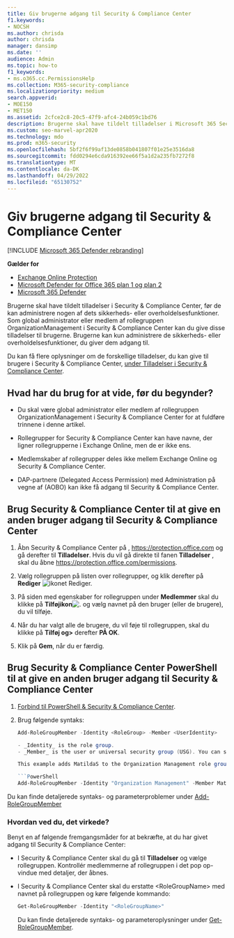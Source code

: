 ```yaml
---
title: Giv brugerne adgang til Security & Compliance Center
f1.keywords:
- NOCSH
ms.author: chrisda
author: chrisda
manager: dansimp
ms.date: ''
audience: Admin
ms.topic: how-to
f1_keywords:
- ms.o365.cc.PermissionsHelp
ms.collection: M365-security-compliance
ms.localizationpriority: medium
search.appverid:
- MOE150
- MET150
ms.assetid: 2cfce2c8-20c5-47f9-afc4-24b059c1bd76
description: Brugerne skal have tildelt tilladelser i Microsoft 365 Security & Compliance Center, før de kan administrere nogen af dets sikkerheds- eller overholdelsesfunktioner.
ms.custom: seo-marvel-apr2020
ms.technology: mdo
ms.prod: m365-security
ms.openlocfilehash: 5bf2f6f99af13de0858b041807f01e25e3516da8
ms.sourcegitcommit: fdd0294e6cda916392ee66f5a1d2a235fb7272f8
ms.translationtype: MT
ms.contentlocale: da-DK
ms.lasthandoff: 04/29/2022
ms.locfileid: "65130752"
---
```

# <a name="give-users-access-to-the-security--compliance-center"></a>Giv brugerne adgang til Security & Compliance Center

[!INCLUDE [Microsoft 365 Defender rebranding](../includes/microsoft-defender-for-office.md)]

**Gælder for**
- [Exchange Online Protection](exchange-online-protection-overview.md)
- [Microsoft Defender for Office 365 plan 1 og plan 2](defender-for-office-365.md)
- [Microsoft 365 Defender](../defender/microsoft-365-defender.md)

Brugerne skal have tildelt tilladelser i Security & Compliance Center, før de kan administrere nogen af dets sikkerheds- eller overholdelsesfunktioner. Som global administrator eller medlem af rollegruppen OrganizationManagement i Security & Compliance Center kan du give disse tilladelser til brugerne. Brugerne kan kun administrere de sikkerheds- eller overholdelsesfunktioner, du giver dem adgang til.

Du kan få flere oplysninger om de forskellige tilladelser, du kan give til brugere i Security & Compliance Center, [under Tilladelser i Security & Compliance Center](permissions-in-the-security-and-compliance-center.md).

## <a name="what-do-you-need-to-know-before-you-begin"></a>Hvad har du brug for at vide, før du begynder?

- Du skal være global administrator eller medlem af rollegruppen OrganizationManagement i Security & Compliance Center for at fuldføre trinnene i denne artikel.

- Rollegrupper for Security & Compliance Center kan have navne, der ligner rollegrupperne i Exchange Online, men de er ikke ens.

- Medlemskaber af rollegrupper deles ikke mellem Exchange Online og Security & Compliance Center.

- DAP-partnere (Delegated Access Permission) med Administration på vegne af (AOBO) kan ikke få adgang til Security & Compliance Center.

## <a name="use-the-security--compliance-center-to-give-another-user-access-to-the-security--compliance-center"></a>Brug Security & Compliance Center til at give en anden bruger adgang til Security & Compliance Center

1. Åbn Security & Compliance Center på , <https://protection.office.com> og gå derefter til **Tilladelser**. Hvis du vil gå direkte til fanen **Tilladelser** , skal du åbne <https://protection.office.com/permissions>.

2. Vælg rollegruppen på listen over rollegrupper, og klik derefter på **Rediger** ![ikonet Rediger.](../../media/O365-MDM-CreatePolicy-EditIcon.gif)

3. På siden med egenskaber for rollegruppen under **Medlemmer** skal du klikke på **Tilføjikon**![.](../../media/ITPro-EAC-AddIcon.gif) og vælg navnet på den bruger (eller de brugere), du vil tilføje.

4. Når du har valgt alle de brugere, du vil føje til rollegruppen, skal du klikke på **Tilføj og\>** derefter **PÅ OK**.

5. Klik på **Gem**, når du er færdig.

## <a name="use-security--compliance-center-powershell-to-give-another-user-access-to-the-security--compliance-center"></a>Brug Security & Compliance Center PowerShell til at give en anden bruger adgang til Security & Compliance Center

1. [Forbind til PowerShell & Security & Compliance Center](/powershell/exchange/connect-to-scc-powershell).

2. Brug følgende syntaks:

   ```powershell
   Add-RoleGroupMember -Identity <RoleGroup> -Member <UserIdentity>

   - _Identity_ is the role group.
   - _Member_ is the user or universal security group (USG). You can specify only one member at a time.

   This example adds MatildaS to the Organization Management role group.

   ```PowerShell
   Add-RoleGroupMember -Identity "Organization Management" -Member MatildaS
   ```

Du kan finde detaljerede syntaks- og parameterproblemer under [Add-RoleGroupMember](/powershell/module/exchange/add-rolegroupmember)

### <a name="how-do-you-know-this-worked"></a>Hvordan ved du, det virkede?

Benyt en af følgende fremgangsmåder for at bekræfte, at du har givet adgang til Security & Compliance Center:

- I Security & Compliance Center skal du gå til **Tilladelser** og vælge rollegruppen. Kontrollér medlemmerne af rollegruppen i det pop op-vindue med detaljer, der åbnes.

- I Security & Compliance Center skal du erstatte \<RoleGroupName\> med navnet på rollegruppen og køre følgende kommando:

  ```powershell
  Get-RoleGroupMember -Identity "<RoleGroupName>"
  ```

  Du kan finde detaljerede syntaks- og parameteroplysninger under [Get-RoleGroupMember](/powershell/module/exchange/Get-RoleGroupMember).
